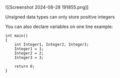 ![[Screenshot 2024-08-28 191855.png]]

Unsigned data types can only store positive integers 

You can also declare variables on one line example: 

```#include <iostream>
int main()
{
	int Integer1, Integer2, Integer3;
	Integer1 = 1;
	Integer2 = 2;
	Integer3 = 3;

	return 0;
}
```